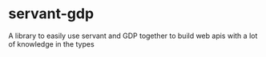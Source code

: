 # servant-gdp
A library to easily use servant and GDP together to build web apis with a lot of knowledge in the types
